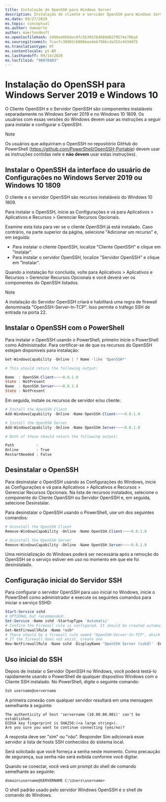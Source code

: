 ```yaml
---
title: Instalação do OpenSSH para Windows Server
description: Instalação do cliente e servidor OpenSSH para Windows Server usando as opções de configurações do Windows ou o Windows PowerShell.
ms.date: 09/27/2019
ms.topic: conceptual
ms.author: damaerte
author: maertendmsft
ms.openlocfilehash: 2496ee056dec9fc5b39578d889d8279574e76ba5
ms.sourcegitcommit: 7cacfc38982c6006bee4eb756bcda353c4d3dd75
ms.translationtype: HT
ms.contentlocale: pt-BR
ms.lasthandoff: 09/14/2020
ms.locfileid: "90078403"
---
```

# <a name="installation-of-openssh-for-windows-server-2019-and-windows-10"></a>Instalação do OpenSSH para Windows Server 2019 e Windows 10

O Cliente OpenSSH e o Servidor OpenSSH são componentes instaláveis separadamente no Windows Server 2019 e no Windows 10 1809.
Os usuários com essas versões do Windows devem usar as instruções a seguir para instalar e configurar o OpenSSH.

> [!NOTE]
> Os usuários que adquiriram o OpenSSH no repositório GitHub do PowerShell (https://github.com/PowerShell/OpenSSH-Portable) devem usar as instruções contidas nele e __não devem__ usar estas instruções).

## <a name="installing-openssh-from-the-settings-ui-on-windows-server-2019-or-windows-10-1809"></a>Instalar o OpenSSH da interface do usuário de Configurações no Windows Server 2019 ou Windows 10 1809

O cliente e o servidor OpenSSH são recursos instaláveis do Windows 10 1809.

Para instalar o OpenSSH, inicie as Configurações e vá para Aplicativos > Aplicativos e Recursos > Gerenciar Recursos Opcionais.

Examine esta lista para ver se o cliente OpenSSH já está instalado. Caso contrário, na parte superior da página, selecione "Adicionar um recurso" e, em seguida:

* Para instalar o cliente OpenSSH, localize "Cliente OpenSSH" e clique em "Instalar".
* Para instalar o servidor OpenSSH, localize "Servidor OpenSSH" e clique em "Instalar".

Quando a instalação for concluída, volte para Aplicativos > Aplicativos e Recursos > Gerenciar Recursos Opcionais e você deverá ver os componentes do OpenSSH listados.

> [!NOTE]
> A instalação do Servidor OpenSSH criará e habilitará uma regra de firewall denominada "OpenSSH-Server-In-TCP". Isso permite o tráfego SSH de entrada na porta 22.

## <a name="installing-openssh-with-powershell"></a>Instalar o OpenSSH com o PowerShell

Para instalar o OpenSSH usando o PowerShell, primeiro inicie o PowerShell como Administrador.
Para certificar-se de que os recursos do OpenSSH estejam disponíveis para instalação:

```powershell
Get-WindowsCapability -Online | ? Name -like 'OpenSSH*'

# This should return the following output:

Name  : OpenSSH.Client~~~~0.0.1.0
State : NotPresent
Name  : OpenSSH.Server~~~~0.0.1.0
State : NotPresent
```

Em seguida, instale os recursos de servidor e/ou cliente:

```powershell
# Install the OpenSSH Client
Add-WindowsCapability -Online -Name OpenSSH.Client~~~~0.0.1.0

# Install the OpenSSH Server
Add-WindowsCapability -Online -Name OpenSSH.Server~~~~0.0.1.0

# Both of these should return the following output:

Path          :
Online        : True
RestartNeeded : False
```

## <a name="uninstalling-openssh"></a>Desinstalar o OpenSSH

Para desinstalar o OpenSSH usando as Configurações do Windows, inicie as Configurações e vá para Aplicativos > Aplicativos e Recursos > Gerenciar Recursos Opcionais.
Na lista de recursos instalados, selecione o componente do Cliente OpenSSH ou Servidor OpenSSH e, em seguida, selecione Desinstalar.

Para desinstalar o OpenSSH usando o PowerShell, use um dos seguintes comandos:

```powershell
# Uninstall the OpenSSH Client
Remove-WindowsCapability -Online -Name OpenSSH.Client~~~~0.0.1.0

# Uninstall the OpenSSH Server
Remove-WindowsCapability -Online -Name OpenSSH.Server~~~~0.0.1.0
```

Uma reinicialização do Windows poderá ser necessária após a remoção do OpenSSH se o serviço estiver em uso no momento em que ele foi desinstalado.


## <a name="initial-configuration-of-ssh-server"></a>Configuração inicial do Servidor SSH

Para configurar o servidor OpenSSH para uso inicial no Windows, inicie o PowerShell como administrador e execute os seguintes comandos para iniciar o serviço SSHD:

```powershell
Start-Service sshd
# OPTIONAL but recommended:
Set-Service -Name sshd -StartupType 'Automatic'
# Confirm the Firewall rule is configured. It should be created automatically by setup.
Get-NetFirewallRule -Name *ssh*
# There should be a firewall rule named "OpenSSH-Server-In-TCP", which should be enabled
# If the firewall does not exist, create one
New-NetFirewallRule -Name sshd -DisplayName 'OpenSSH Server (sshd)' -Enabled True -Direction Inbound -Protocol TCP -Action Allow -LocalPort 22
```

## <a name="initial-use-of-ssh"></a>Uso inicial do SSH

Depois de instalar o Servidor OpenSSH no Windows, você poderá testá-lo rapidamente usando o PowerShell de qualquer dispositivo Windows com o Cliente SSH instalado.
No PowerShell, digite o seguinte comando:

```powershell
Ssh username@servername
```

A primeira conexão com qualquer servidor resultará em uma mensagem semelhante à seguinte:

```
The authenticity of host 'servername (10.00.00.001)' can't be established.
ECDSA key fingerprint is SHA256:(<a large string>).
Are you sure you want to continue connecting (yes/no)?
```

A resposta deve ser "sim" ou "não".
Responder Sim adicionará esse servidor à lista de hosts SSH conhecidos do sistema local.

Será solicitado que você forneça a senha neste momento. Como precaução de segurança, sua senha não será exibida conforme você digitar.

Quando se conectar, você verá um prompt do shell de comando semelhante ao seguinte:

```
domain\username@SERVERNAME C:\Users\username>
```

O shell padrão usado pelo servidor Windows OpenSSH é o shell de comando do Windows.


